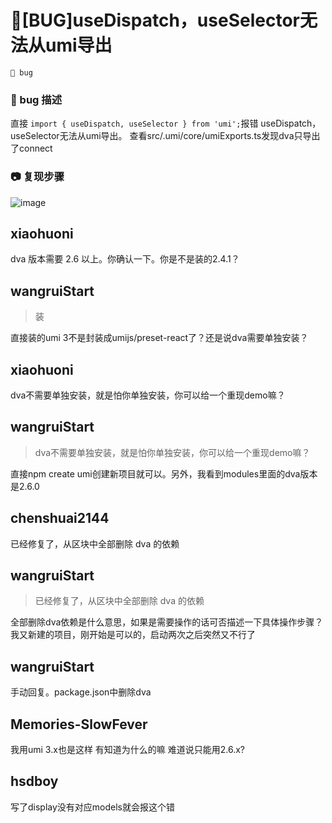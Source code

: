 # 🐛[BUG]useDispatch，useSelector无法从umi导出

`🛑 bug`

### 🐛 bug 描述

直接
`import { useDispatch, useSelector } from 'umi';`报错
useDispatch，useSelector无法从umi导出。
查看src/.umi/core/umiExports.ts发现dva只导出了connect

### 📷 复现步骤

![image](https://user-images.githubusercontent.com/21194195/77712440-bbc00c80-700e-11ea-8ec9-40c79b431874.png)

## xiaohuoni

dva 版本需要 2.6 以上。你确认一下。你是不是装的2.4.1？

## wangruiStart

> 装

直接装的umi 3不是封装成umijs/preset-react了？还是说dva需要单独安装？

## xiaohuoni

dva不需要单独安装，就是怕你单独安装，你可以给一个重现demo嘛？

## wangruiStart

> dva不需要单独安装，就是怕你单独安装，你可以给一个重现demo嘛？

直接npm create umi创建新项目就可以。另外，我看到modules里面的dva版本是2.6.0

## chenshuai2144

已经修复了，从区块中全部删除 dva 的依赖

## wangruiStart

> 已经修复了，从区块中全部删除 dva 的依赖

全部删除dva依赖是什么意思，如果是需要操作的话可否描述一下具体操作步骤？我又新建的项目，刚开始是可以的，启动两次之后突然又不行了

## wangruiStart

手动回复。package.json中删除dva

## Memories-SlowFever

我用umi 3.x也是这样 有知道为什么的嘛 难道说只能用2.6.x?

## hsdboy

写了display没有对应models就会报这个错
